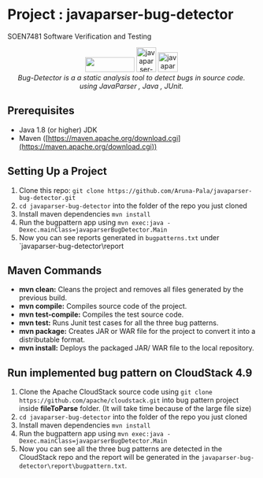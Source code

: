 
 # Project : javaparser-bug-detector
 SOEN7481 Software Verification and Testing
<p  align="center">
<img  src="https://upload.wikimedia.org/wikipedia/commons/5/52/Apache_Maven_logo.svg"  width="100px"  height="30px" margin-left="19px"/> 
<img  src="https://cdn.icon-icons.com/icons2/2248/PNG/512/slash_forward_icon_134959.png"  alt="javaparser-logo"  width="40px"  height="50px"/>
<img  src="https://javaparser.org/img/jp-logo.png"  alt="javaparser-logo"  width="40px"  height="40px"/>
<br>
<i>Bug-Detector is a a static analysis tool to detect bugs in source code.
<br> using JavaParser , Java , JUnit.</i>
<br>
</p>

## Prerequisites
- Java 1.8 (or higher) JDK
- Maven ([https://maven.apache.org/download.cgi](https://maven.apache.org/download.cgi))

## Setting Up a Project
1. Clone this repo: `git clone https://github.com/Aruna-Pala/javaparser-bug-detector.git `   
2. `cd javaparser-bug-detector` into the folder of the repo you just cloned
3. Install maven dependencies `mvn install`
4. Run the bugpattern app using `mvn exec:java -Dexec.mainClass=javaparserBugDetector.Main`
5. Now you can see reports generated in `bugpatterns.txt` under `javaparser-bug-detector\report

## Maven Commands

-   **mvn clean:**  Cleans the project and removes all files generated by the previous build.
-   **mvn compile:**  Compiles source code of the project.
-   **mvn test-compile:**  Compiles the test source code.
-   **mvn test:**  Runs Junit test cases for all the three bug patterns.
-   **mvn package:**  Creates JAR or WAR file for the project to convert it into a distributable format.
-   **mvn install:**  Deploys the packaged JAR/ WAR file to the local repository.

## Run implemented bug pattern on CloudStack 4.9
1) Clone the Apache CloudStack source code using `git clone https://github.com/apache/cloudstack.git` into bug pattern project inside **fileToParse** folder. (It will take      time because of the large file size)
2) `cd javaparser-bug-detector` into the folder of the repo you just cloned
3) Install maven dependencies `mvn install`
4) Run the bugpattern app using `mvn exec:java -Dexec.mainClass=javaparserBugDetector.Main`
5) Now you can see all the three bug patterns are detected in the CloudStack repo and the report will be generated in the `javaparser-bug-detector\report\bugpattern.txt`.
